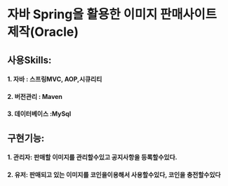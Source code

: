 # 자바 Spring을 활용한 이미지 판매사이트 제작(Oracle)
## 사용Skills: 
####         1. 자바 : 스프링MVC, AOP,시큐리티
####         2. 버전관리 : Maven
####         3. 데이터베이스 :MySql

## 구현기능: 
####         1. 관리자: 판매할 이미지를 관리할수있고 공지사항을 등록할수있다.
####         2. 유저:   판매되고 있는 이미지를 코인을이용해서 사용할수있다, 코인을 충전할수있다
